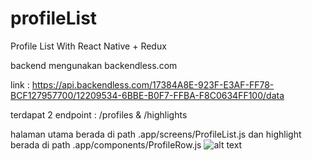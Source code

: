 # profileList
Profile List With React Native + Redux

backend mengunakan backendless.com

link : https://api.backendless.com/17384A8E-923F-E3AF-FF78-BCF127957700/12209534-6BBE-B0F7-FFBA-F8C0634FF100/data

terdapat 2 endpoint : /profiles & /highlights

halaman utama berada di path .app/screens/ProfileList.js
dan highlight berada di path .app/components/ProfileRow.js
![alt text](https://raw.githubusercontent.com/rehanchrl/profileList/master/path/to/img.png)
